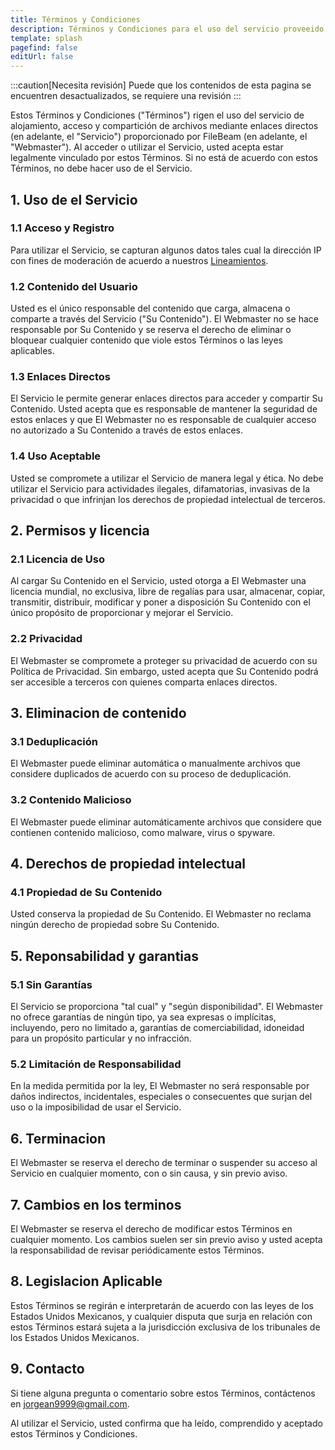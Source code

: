 ```yaml
---
title: Términos y Condiciones
description: Términos y Condiciones para el uso del servicio proveeido por FileBeam
template: splash
pagefind: false
editUrl: false
---
```


:::caution[Necesita revisión]
Puede que los contenidos de esta pagina se encuentren desactualizados, se requiere una revisión
:::

Estos Términos y Condiciones ("Términos") rigen el uso del servicio de alojamiento, acceso y compartición de archivos mediante enlaces directos (en adelante, el "Servicio") proporcionado por FileBeam (en adelante, el "Webmaster"). Al acceder o utilizar el Servicio, usted acepta estar legalmente vinculado por estos Términos. Si no está de acuerdo con estos Términos, no debe hacer uso de el Servicio.

## 1. Uso de el Servicio

### 1.1 Acceso y Registro
Para utilizar el Servicio, se capturan algunos datos tales cual la dirección IP con fines de moderación de acuerdo a nuestros [Lineamientos](/faq/archivos/#lineamientos).

### 1.2 Contenido del Usuario
Usted es el único responsable del contenido que carga, almacena o comparte a través del Servicio ("Su Contenido"). El Webmaster no se hace responsable por Su Contenido y se reserva el derecho de eliminar o bloquear cualquier contenido que viole estos Términos o las leyes aplicables.

### 1.3 Enlaces Directos
El Servicio le permite generar enlaces directos para acceder y compartir Su Contenido. Usted acepta que es responsable de mantener la seguridad de estos enlaces y que El Webmaster no es responsable de cualquier acceso no autorizado a Su Contenido a través de estos enlaces.

### 1.4 Uso Aceptable
Usted se compromete a utilizar el Servicio de manera legal y ética. No debe utilizar el Servicio para actividades ilegales, difamatorias, invasivas de la privacidad o que infrinjan los derechos de propiedad intelectual de terceros.

## 2. Permisos y licencia

### 2.1 Licencia de Uso
Al cargar Su Contenido en el Servicio, usted otorga a El Webmaster una licencia mundial, no exclusiva, libre de regalías para usar, almacenar, copiar, transmitir, distribuir, modificar y poner a disposición Su Contenido con el único propósito de proporcionar y mejorar el Servicio.

### 2.2 Privacidad
El Webmaster se compromete a proteger su privacidad de acuerdo con su Política de Privacidad. Sin embargo, usted acepta que Su Contenido podrá ser accesible a terceros con quienes comparta enlaces directos.

## 3. Eliminacion de contenido

### 3.1 Deduplicación
El Webmaster puede eliminar automática o manualmente archivos que considere duplicados de acuerdo con su proceso de deduplicación.

### 3.2 Contenido Malicioso
El Webmaster puede eliminar automáticamente archivos que considere que contienen contenido malicioso, como malware, virus o spyware.

## 4. Derechos de propiedad intelectual

### 4.1 Propiedad de Su Contenido
Usted conserva la propiedad de Su Contenido. El Webmaster no reclama ningún derecho de propiedad sobre Su Contenido.

## 5. Reponsabilidad y garantias

### 5.1 Sin Garantías
El Servicio se proporciona "tal cual" y "según disponibilidad". El Webmaster no ofrece garantías de ningún tipo, ya sea expresas o implícitas, incluyendo, pero no limitado a, garantías de comerciabilidad, idoneidad para un propósito particular y no infracción.

### 5.2 Limitación de Responsabilidad
En la medida permitida por la ley, El Webmaster no será responsable por daños indirectos, incidentales, especiales o consecuentes que surjan del uso o la imposibilidad de usar el Servicio.

## 6. Terminacion

El Webmaster se reserva el derecho de terminar o suspender su acceso al Servicio en cualquier momento, con o sin causa, y sin previo aviso.

## 7. Cambios en los terminos

El Webmaster se reserva el derecho de modificar estos Términos en cualquier momento. Los cambios suelen ser sin previo aviso y usted acepta la responsabilidad de revisar periódicamente estos Términos.

## 8. Legislacion Aplicable

Estos Términos se regirán e interpretarán de acuerdo con las leyes de los Estados Unidos Mexicanos, y cualquier disputa que surja en relación con estos Términos estará sujeta a la jurisdicción exclusiva de los tribunales de los Estados Unidos Mexicanos.

## 9. Contacto

Si tiene alguna pregunta o comentario sobre estos Términos, contáctenos en jorgean9999@gmail.com.

Al utilizar el Servicio, usted confirma que ha leído, comprendido y aceptado estos Términos y Condiciones.